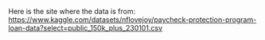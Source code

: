 Here is the site where the data is from:
https://www.kaggle.com/datasets/nflovejoy/paycheck-protection-program-loan-data?select=public_150k_plus_230101.csv
